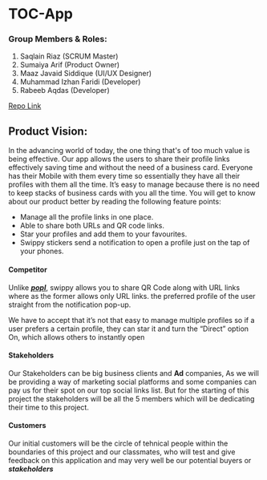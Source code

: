 # TOC-App
### Group Members & Roles:

1.	Saqlain Riaz (SCRUM Master)
2.	Sumaiya Arif (Product Owner)
3.	Maaz Javaid Siddique (UI/UX Designer)
4.	Muhammad Izhan Faridi (Developer)
5.	Rabeeb Aqdas (Developer)

[Repo Link](https://github.com/saqlain1020/TOC-App/)

## Product Vision:
In the advancing world of today, the one thing that's of too much value is being effective. Our app allows the users to share their profile links effectively saving time and without the need of a business card. Everyone has their Mobile with them every time so essentially they have all their profiles with them all the time. It’s easy to manage because there is no need to keep stacks of business cards with you all the time. You will get to know about our product better by reading the following feature points:

- Manage all the profile links in one place.
- Able to share both URLs and QR code links.
- Star your profiles and add them to your favourites.
- Swippy stickers send a notification to open a profile just on the tap of your phones.

#### Competitor
Unlike [***popl***](https://popl.co/), swippy allows you to share QR Code along with URL links where as the former allows only URL links.
 the preferred profile of the user straight from the notification pop-up.

We have to accept that it’s not that easy to manage multiple profiles so if a user prefers a certain profile, they can star it and turn the “Direct” option On, which allows others to instantly open

#### Stakeholders
Our Stakeholders can be big business clients and **Ad** companies, As we will be providing a way of marketing social platforms and some companies can pay us for their spot on our top social links list. But for the starting of this project the stakeholders will be all the 5 members which will be dedicating their time to this project.

#### Customers
Our initial customers will be the circle of tehnical people within the boundaries of this project and our classmates, who will test and give feedback on this application and may very well be our potential buyers or ***stakeholders***
